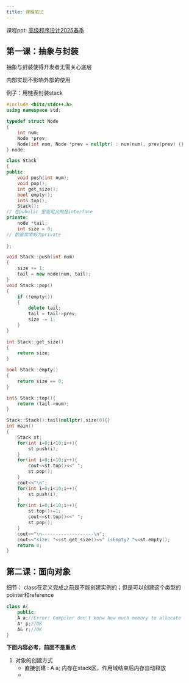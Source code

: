 ```yaml
---
title: 课程笔记
---
```


课程ppt: [高级程序设计2025春季](https://cslab-cms.nju.edu.cn/classrooms/noivrc5f/attachment)

## 第一课：抽象与封装

抽象与封装使得开发者无需关心底层

内部实现不影响外部的使用

例子：用链表封装stack

```c++
#include <bits/stdc++.h>
using namespace std;

typedef struct Node
{
    int num;
    Node *prev;
    Node(int num, Node *prev = nullptr) : num(num), prev(prev) {}
} node;

class Stack
{
public:
    void push(int num);
    void pop();
    int get_size();
    bool empty();
    int& top();
    Stack();
// 在pubulic 里面定义的是interface
private:
    node *tail;
    int size = 0;
// 数据常常标为private   
 
};

void Stack::push(int num)
{
    size += 1;
    tail = new node(num, tail);
}
void Stack::pop()
{
    if (!empty())
    {
        delete tail;
        tail = tail->prev;
        size -= 1;
    }
}

int Stack::get_size()
{
    return size;
}

bool Stack::empty()
{
    return size == 0;
}

int& Stack::top(){
    return (tail->num);
}

Stack::Stack():tail(nullptr),size(0){}
int main()
{   
    Stack st;
    for(int i=0;i<10;i++){
        st.push(i);
    }
    for(int i=0;i<10;i++){
        cout<<st.top()<<" ";
        st.pop();
    }
    cout<<"\n";
    for(int i=0;i<10;i++){
        st.push(i);
    }
    for(int i=0;i<10;i++){
        st.top()+=1;
        cout<<st.top()<<" ";
        st.pop();
    }
    cout<<"\n-------------------\n";
    cout<<"size: "<<st.get_size()<<" isEmpty? "<<st.empty();
    return 0;
}
```

## 第二课：面向对象

细节： class在定义完成之前是不能创建实例的；但是可以创建这个类型的pointer和reference

```cpp
class A{
    public:
    A a;//Error! Compiler don't konw how much memory to allocate
    A* p;//OK
    A& r;//OK
}
```

**下面内容必考，前面不是重点**

1.   对象的创建方式
     -   直接创建 : A a; 内存在stack区，作用域结束后内存自动释放
     -   
